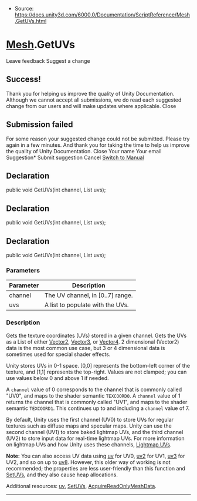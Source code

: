 * Source: https://docs.unity3d.com/6000.0/Documentation/ScriptReference/Mesh.GetUVs.html

#  [Mesh](https://docs.unity3d.com/6000.0/Documentation/ScriptReference/Mesh.html).GetUVs
Leave feedback
Suggest a change
## Success!
Thank you for helping us improve the quality of Unity Documentation. Although we cannot accept all submissions, we do read each suggested change from our users and will make updates where applicable.
Close
## Submission failed
For some reason your suggested change could not be submitted. Please <a>try again</a> in a few minutes. And thank you for taking the time to help us improve the quality of Unity Documentation.
Close
Your name Your email Suggestion* Submit suggestion
Cancel
[Switch to Manual](https://docs.unity3d.com/6000.0/Documentation/Manual/class-Mesh.html "Go to Mesh Component in the Manual")
## Declaration
public void GetUVs(int channel, List<Vector2> uvs); 
## Declaration
public void GetUVs(int channel, List<Vector3> uvs); 
## Declaration
public void GetUVs(int channel, List<Vector4> uvs); 
### Parameters
Parameter | Description  
---|---  
channel | The UV channel, in [0..7] range.  
uvs | A list to populate with the UVs.  
### Description
Gets the texture coordinates (UVs) stored in a given channel.
Gets the UVs as a List of either [Vector2](https://docs.unity3d.com/6000.0/Documentation/ScriptReference/Vector2.html), [Vector3](https://docs.unity3d.com/6000.0/Documentation/ScriptReference/Vector3.html), or [Vector4](https://docs.unity3d.com/6000.0/Documentation/ScriptReference/Vector4.html). 2 dimensional (Vector2) data is the most common use case, but 3 or 4 dimensional data is sometimes used for special shader effects.  
  
Unity stores UVs in 0-1 space. [0,0] represents the bottom-left corner of the texture, and [1,1] represents the top-right. Values are not clamped; you can use values below 0 and above 1 if needed.  
  
A `channel` value of 0 corresponds to the channel that is commonly called "UV0", and maps to the shader semantic `TEXCOORD0`. A `channel` value of 1 returns the channel that is commonly called "UV1", and maps to the shader semantic `TEXCOORD1`. This continues up to and including a `channel` value of 7.  
  
By default, Unity uses the first channel (UV0) to store UVs for regular textures such as diffuse maps and specular maps. Unity can use the second channel (UV1) to store baked lightmap UVs, and the third channel (UV2) to store input data for real-time lightmap UVs. For more information on lightmap UVs and how Unity uses these channels, [Lightmap UVs](https://docs.unity3d.com/6000.0/Documentation/Manual/LightingGiUvs.html).  
  
**Note:** You can also access UV data using [uv](https://docs.unity3d.com/6000.0/Documentation/ScriptReference/Mesh-uv.html) for UV0, [uv2](https://docs.unity3d.com/6000.0/Documentation/ScriptReference/Mesh-uv2.html) for UV1, [uv3](https://docs.unity3d.com/6000.0/Documentation/ScriptReference/Mesh-uv3.html) for UV2, and so on up to [uv8](https://docs.unity3d.com/6000.0/Documentation/ScriptReference/Mesh-uv8.html). However, this older way of working is not recommended; the properties are less user-friendly than this function and [SetUVs](https://docs.unity3d.com/6000.0/Documentation/ScriptReference/Mesh.SetUVs.html), and they also cause heap allocations.  
  
Additional resources: [uv](https://docs.unity3d.com/6000.0/Documentation/ScriptReference/Mesh-uv.html), [SetUVs](https://docs.unity3d.com/6000.0/Documentation/ScriptReference/Mesh.SetUVs.html), [AcquireReadOnlyMeshData](https://docs.unity3d.com/6000.0/Documentation/ScriptReference/Mesh.AcquireReadOnlyMeshData.html).
* * *
